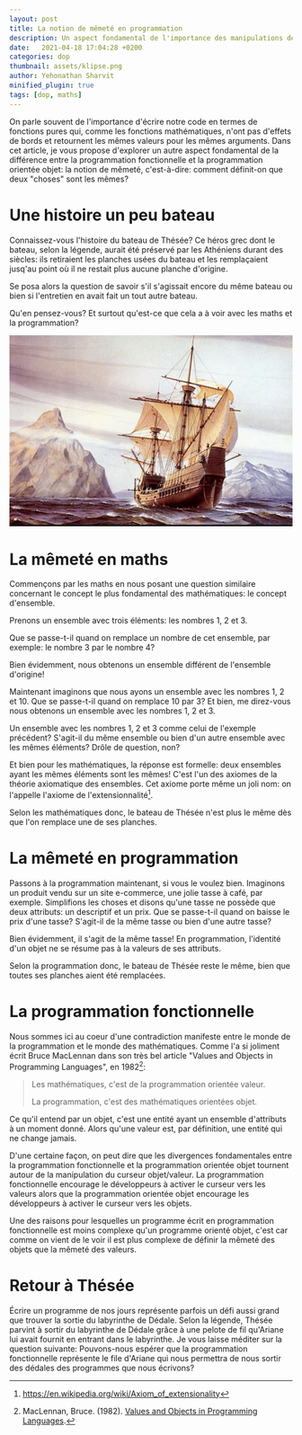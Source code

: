 ```yaml
---
layout: post
title: La notion de mêmeté en programmation 
description: Un aspect fondamental de l'importance des manipulations de valeurs en programmation fonctionnelle.
date:   2021-04-18 17:04:28 +0200
categories: dop
thumbnail: assets/klipse.png
author: Yehonathan Sharvit
minified_plugin: true
tags: [dop, maths]
---
```


On parle souvent de l'importance d'écrire notre code en termes de fonctions pures qui, comme les fonctions mathématiques, n'ont pas d'effets de bords et retournent les mêmes valeurs pour les mêmes arguments. Dans cet article, je vous propose d'explorer un autre aspect fondamental de la différence entre la programmation fonctionnelle et la programmation orientée objet: la notion de mêmeté, c'est-à-dire: comment définit-on que deux "choses" sont les mêmes?

# Une histoire un peu bateau 

Connaissez-vous l'histoire du bateau de Thésée? Ce héros grec dont le bateau, selon la légende, aurait été préservé par les Athéniens durant des siècles: ils retiraient les planches usées du bateau et les remplaçaient jusq'au point où il ne restait plus aucune planche d'origine.

Se posa alors la question de savoir s'il s'agissait encore du même bateau ou bien si l'entretien en avait fait un tout autre bateau.

Qu'en pensez-vous? Et surtout qu'est-ce que cela a à voir avec les maths et la programmation?

![ship](/assets/theseus.png)

# La mêmeté en maths

Commençons par les maths en nous posant une question similaire concernant le concept le plus fondamental des mathématiques: le concept d'ensemble.

Prenons un ensemble avec trois éléments: les nombres 1, 2 et 3.

Que se passe-t-il quand on remplace un nombre de cet ensemble, par exemple: le nombre 3 par le nombre 4?

Bien évidemment, nous obtenons un ensemble différent de l'ensemble d'origine!

Maintenant imaginons que nous ayons un ensemble avec les nombres 1, 2 et 10. Que se passe-t-il quand on remplace 10 par 3? Et bien, me direz-vous nous obtenons un ensemble avec les nombres 1, 2 et 3. 

Un ensemble avec les nombres 1, 2 et 3 comme celui de l'exemple précédent? S'agit-il du même ensemble ou bien d'un autre ensemble avec les mêmes éléments? Drôle de question, non?

Et bien pour les mathématiques, la réponse est formelle: deux ensembles ayant les mêmes éléments sont les mêmes! C'est l'un des axiomes de la théorie axiomatique des ensembles. Cet axiome porte même un joli nom: on l'appelle l'axiome de l'extensionnalité[^extensionality].

Selon les mathématiques donc, le bateau de Thésée n'est plus le même dès que l'on remplace une de ses planches.

# La mêmeté en programmation

Passons à la programmation maintenant, si vous le voulez bien. Imaginons un produit vendu sur un site e-commerce, une jolie tasse à café, par exemple. Simplifions les choses et disons qu'une tasse ne possède que deux attributs: un descriptif et un prix. Que se passe-t-il quand on baisse le prix d'une tasse? S'agit-il de la même tasse ou bien d'une autre tasse? 

Bien évidemment, il s'agit de la même tasse! En programmation, l'identité d'un objet ne se résume pas à la valeurs de ses attributs. 

Selon la programmation donc, le bateau de Thésée reste le même, bien que toutes ses planches aient été remplacées.


# La programmation fonctionnelle

Nous sommes ici au coeur d'une contradiction manifeste entre le monde de la programmation et le monde des mathématiques. Comme l'a si joliment écrit Bruce MacLennan dans son très bel article "Values and Objects in Programming Languages", en 1982[^paper]:

> Les mathématiques, c'est de la programmation orientée valeur.
> 
> La programmation, c'est des mathématiques orientées objet.

Ce qu'il entend par un objet, c'est une entité ayant un ensemble d'attributs à un moment donné. Alors qu'une valeur est, par définition, une entité qui ne change jamais.

D'une certaine façon, on peut dire que les divergences fondamentales entre la programmation fonctionnelle et la programmation orientée objet tournent autour de la manipulation du curseur objet/valeur. La programmation fonctionnelle encourage le développeurs à activer le curseur vers les valeurs alors que la programmation orientée objet encourage les développeurs à activer le curseur vers les objets.

Une des raisons pour lesquelles un programme écrit en programmation fonctionnelle est moins complexe qu'un programme orienté objet, c'est car comme on vient de le voir il est plus complexe de définir la mêmeté des objets que la mêmeté des valeurs.

# Retour à Thésée

Écrire un programme de nos jours représente parfois un défi aussi grand que trouver la sortie du labyrinthe de Dédale. Selon la légende, Thésée parvint à sortir du labyrinthe de Dédale grâce à une pelote de fil qu'Ariane lui avait fournit en entrant dans le labyrinthe. Je vous laisse méditer sur la question suivante: Pouvons-nous espérer que la programmation fonctionnelle représente le file d'Ariane qui nous permettra de nous sortir des dédales des programmes que nous écrivons? 

[^paper]: MacLennan, Bruce. (1982). [Values and Objects in Programming Languages](https://www.researchgate.net/publication/220177801_Values_and_Objects_in_Programming_Languages).
[^extensionality]: https://en.wikipedia.org/wiki/Axiom_of_extensionality
